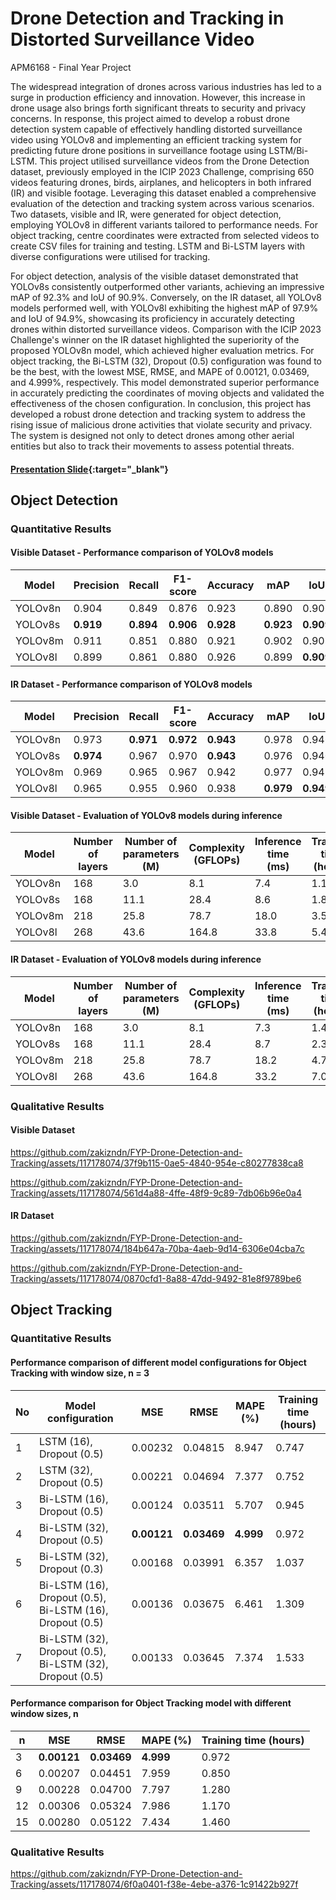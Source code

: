 
# Drone Detection and Tracking in Distorted Surveillance Video

APM6168 - Final Year Project 
 
The widespread integration of drones across various industries has led to a surge in production efficiency and innovation. However, this increase in drone usage also brings forth significant threats to security and privacy concerns. In response, this project aimed to develop a robust drone detection system capable of effectively handling distorted surveillance video using YOLOv8 and implementing an efficient tracking system for predicting future drone positions in surveillance footage using LSTM/Bi-LSTM. This project utilised surveillance videos from the Drone Detection dataset, previously employed in the ICIP 2023 Challenge, comprising 650 videos featuring drones, birds, airplanes, and helicopters in both infrared (IR) and visible footage. Leveraging this dataset enabled a comprehensive evaluation of the detection and tracking system across various scenarios. Two datasets, visible and IR, were generated for object detection, employing YOLOv8 in different variants tailored to performance needs. For object tracking, centre coordinates were extracted from selected videos to create CSV files for training and testing. LSTM and Bi-LSTM layers with diverse configurations were utilised for tracking.

For object detection, analysis of the visible dataset demonstrated that YOLOv8s consistently outperformed other variants, achieving an impressive mAP of 92.3% and IoU of 90.9%. Conversely, on the IR dataset, all YOLOv8 models performed well, with YOLOv8l exhibiting the highest mAP of 97.9% and IoU of 94.9%, showcasing its proficiency in accurately detecting drones within distorted surveillance videos. Comparison with the ICIP 2023 Challenge's winner on the IR dataset highlighted the superiority of the proposed YOLOv8n model, which achieved higher evaluation metrics. For object tracking, the Bi-LSTM (32), Dropout (0.5) configuration was found to be the best, with the lowest MSE, RMSE, and MAPE of 0.00121, 0.03469, and 4.999%, respectively. This model demonstrated superior performance in accurately predicting the coordinates of moving objects and validated the effectiveness of the chosen configuration. In conclusion, this project has developed a robust drone detection and tracking system to address the rising issue of malicious drone activities that violate security and privacy. The system is designed not only to detect drones among other aerial entities but also to track their movements to assess potential threats.

#### [Presentation Slide](https://www.canva.com/design/DAGHnztRQ3Y/ULN1ImqI7U4MAwR8lXzcXw/edit?utm_content=DAGHnztRQ3Y&utm_campaign=designshare&utm_medium=link2&utm_source=sharebutton){:target="_blank"}

## Object Detection 

### Quantitative Results 

#### Visible Dataset - Performance comparison of YOLOv8 models

Model | Precision | Recall | F1-score | Accuracy | mAP | IoU 
--- | --- | --- | --- |--- |--- |--- 
YOLOv8n | 0.904 | 0.849 | 0.876 | 0.923 | 0.890 | 0.906 
YOLOv8s | **0.919** | **0.894** | **0.906** | **0.928** | **0.923** | **0.909**
YOLOv8m | 0.911 | 0.851 | 0.880 | 0.921 | 0.902 | 0.908 
YOLOv8l | 0.899 | 0.861 | 0.880 | 0.926 | 0.899 | **0.909**

#### IR Dataset - Performance comparison of YOLOv8 models

Model | Precision | Recall | F1-score | Accuracy | mAP | IoU 
--- | --- | --- | --- |--- |--- |--- 
YOLOv8n | 0.973 | **0.971** | **0.972** | **0.943** | 0.978 | 0.946
YOLOv8s | **0.974** | 0.967 | 0.970 | **0.943** | 0.976 | 0.940
YOLOv8m | 0.969 | 0.965 | 0.967 | 0.942 | 0.977 | 0.942
YOLOv8l | 0.965 | 0.955 | 0.960 | 0.938 | **0.979** | **0.949**

#### Visible Dataset - Evaluation of YOLOv8 models during inference

Model | Number of layers | Number of parameters (M) | Complexity (GFLOPs) | Inference time (ms) | Training time (hours)
--- | --- | --- | --- |--- |---
YOLOv8n | 168 | 3.0 | 8.1 | 7.4 | 1.169 
YOLOv8s | 168 | 11.1 | 28.4 | 8.6 | 1.848
YOLOv8m | 218 | 25.8 | 78.7 | 18.0 | 3.533 
YOLOv8l | 268 | 43.6 | 164.8 | 33.8 | 5.411 

#### IR Dataset - Evaluation of YOLOv8 models during inference

Model | Number of layers | Number of parameters (M) | Complexity (GFLOPs) | Inference time (ms) | Training time (hours)
--- | --- | --- | --- |--- |---
YOLOv8n | 168 | 3.0 | 8.1 | 7.3 | 1.476
YOLOv8s | 168 | 11.1 | 28.4 | 8.7 | 2.312
YOLOv8m | 218 | 25.8 | 78.7 | 18.2 | 4.741 
YOLOv8l | 268 | 43.6 | 164.8 | 33.2 | 7.036 

### Qualitative Results

#### Visible Dataset 

https://github.com/zakizndn/FYP-Drone-Detection-and-Tracking/assets/117178074/37f9b115-0ae5-4840-954e-c80277838ca8

https://github.com/zakizndn/FYP-Drone-Detection-and-Tracking/assets/117178074/561d4a88-4ffe-48f9-9c89-7db06b96e0a4

#### IR Dataset 

https://github.com/zakizndn/FYP-Drone-Detection-and-Tracking/assets/117178074/184b647a-70ba-4aeb-9d14-6306e04cba7c

https://github.com/zakizndn/FYP-Drone-Detection-and-Tracking/assets/117178074/0870cfd1-8a88-47dd-9492-81e8f9789be6


## Object Tracking

### Quantitative Results 

#### Performance comparison of different model configurations for Object Tracking with window size, n = 3

No | Model configuration | MSE | RMSE | MAPE (%) | Training time (hours)
--- | --- | --- | --- |--- |---
1 | LSTM (16), Dropout (0.5) | 0.00232 | 0.04815 | 8.947 | 0.747 
2 | LSTM (32), Dropout (0.5) | 0.00221 | 0.04694 | 7.377 | 0.752
3 | Bi-LSTM (16), Dropout (0.5) | 0.00124 | 0.03511 | 5.707 | 0.945
4 | Bi-LSTM (32), Dropout (0.5) | **0.00121** | **0.03469** | **4.999** | 0.972
5 | Bi-LSTM (32), Dropout (0.3) | 0.00168 | 0.03991 | 6.357 | 1.037
6 | Bi-LSTM (16), Dropout (0.5), Bi-LSTM (16), Dropout (0.5) | 0.00136 | 0.03675 | 6.461 | 1.309
7 | Bi-LSTM (32), Dropout (0.5), Bi-LSTM (32), Dropout (0.5) | 0.00133 | 0.03645 | 7.374 | 1.533

#### Performance comparison for Object Tracking model with different window sizes, n

n | MSE | RMSE | MAPE (%) | Training time (hours)
--- | --- | --- | --- |--- 
3 | **0.00121** | **0.03469** | **4.999** | 0.972 
6 | 0.00207 | 0.04451 | 7.959 | 0.850
9 | 0.00228 | 0.04700 | 7.797 | 1.280
12 | 0.00306 | 0.05324 | 7.986 | 1.170
15 | 0.00280 | 0.05122 | 7.434 | 1.460

### Qualitative Results 

https://github.com/zakizndn/FYP-Drone-Detection-and-Tracking/assets/117178074/6f0a0401-f38e-4ebe-a376-1c91422b927f

